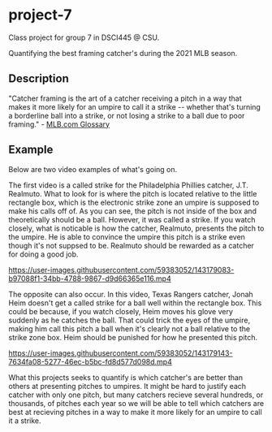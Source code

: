 # project-7
Class project for group 7 in DSCI445 @ CSU.

Quantifying the best framing catcher's during the 2021 MLB season.

## Description

"Catcher framing is the art of a catcher receiving a pitch in a way that makes it more likely for an umpire to call it a strike -- whether that's turning a borderline ball into a strike, or not losing a strike to a ball due to poor framing." - [MLB.com Glossary](https://www.mlb.com/glossary/statcast/catcher-framing#:~:text=Catcher%20framing%20is%20the%20art,ball%20due%20to%20poor%20framing.) 

## Example
Below are two video examples of what's going on. 

The first video is a called strike for the Philadelphia Phillies catcher, J.T. Realmuto. What to look for is where the pitch is located relative to the little rectangle box, which is the electronic strike zone an umpire is supposed to make his calls off of. As you can see, the pitch is not inside of the box and theoretically should be a ball. However, it was called a strike. If you watch closely, what is noticable is how the catcher, Realmuto, presents the pitch to the umpire. He is able to convince the umpire this pitch is a strike even though it's not suppsed to be. Realmuto should be rewarded as a catcher for doing a good job.

https://user-images.githubusercontent.com/59383052/143179083-b97088f1-34bb-4788-9867-d9d66365e116.mp4

The opposite can also occur. In this video, Texas Rangers catcher, Jonah Heim doesn't get a called strike for a ball well within the rectangle box. This could be because, if you watch closely, Heim moves his glove very suddenly as he catches the ball. That could trick the eyes of the umpire, making him call this pitch a ball when it's clearly not a ball relative to the strike zone box. Heim should be punished for how he presented this pitch.

https://user-images.githubusercontent.com/59383052/143179143-7634fa08-5277-46ec-b5bc-fd8d577d098d.mp4

What this projects seeks to quantify is which catcher's are better than others at presenting pitches to umpires. It might be hard to justify each catcher with only one pitch, but many catchers recieve several hundreds, or thousands, of pitches each year so we will be able to tell which catchers are best at recieving pitches in a way to make it more likely for an umpire to call it a strike.



